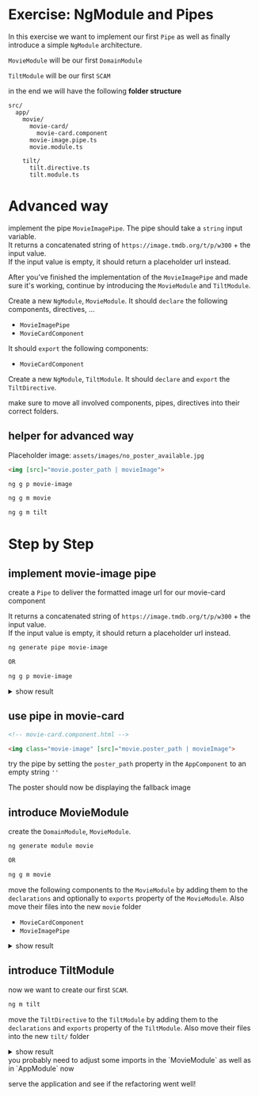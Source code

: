 # Exercise: NgModule and Pipes

In this exercise we want to implement our first `Pipe` as well as finally introduce a simple `NgModule` architecture.

`MovieModule` will be our first `DomainModule`

`TiltModule` will be our first `SCAM`


in the end we will have the following **folder structure**

```
src/
  app/
    movie/
      movie-card/
        movie-card.component
      movie-image.pipe.ts
      movie.module.ts
      
    tilt/
      tilt.directive.ts
      tilt.module.ts
```

# Advanced way

implement the pipe `MovieImagePipe`. The pipe should take a `string` input variable.  
It returns a concatenated string of `https://image.tmdb.org/t/p/w300` + the input value.  
If the input value is empty, it should return a placeholder url instead.

After you've finished the implementation of the `MovieImagePipe` and made sure it's working, continue by introducing
the `MovieModule` and `TiltModule`.


Create a new `NgModule`, `MovieModule`. It should `declare` the following components, directives, ...
* `MovieImagePipe`
* `MovieCardComponent`

It should `export` the following components:
* `MovieCardComponent`

Create a new `NgModule`, `TiltModule`. It should `declare` and `export` the `TiltDirective`.

make sure to move all involved components, pipes, directives into their correct folders.

## helper for advanced way

Placeholder image: `assets/images/no_poster_available.jpg`  

```html
<img [src]="movie.poster_path | movieImage">
```

```bash
ng g p movie-image

ng g m movie

ng g m tilt
```

# Step by Step

## implement movie-image pipe

create a `Pipe` to deliver the formatted image url for our movie-card component

It returns a concatenated string of `https://image.tmdb.org/t/p/w300` + the input value.  
If the input value is empty, it should return a placeholder url instead.

```bash
ng generate pipe movie-image

OR

ng g p movie-image
```

<details>
    <summary>show result</summary>

```ts
@Pipe({
    selector: 'movieImage'
})
export class MovieImagePipe implements PipeTransform {
    // we keep the args for now, we may need them later
    transform(value: string, ...args: unknown[]): string {
        if (value) {
            return `https://image.tmdb.org/t/p/w300${value}`;
        }
        return `assets/images/no_poster_available.jpg`;
    }
}
```
</details>

## use pipe in movie-card

```html
<!-- movie-card.component.html -->

<img class="movie-image" [src]="movie.poster_path | movieImage">
```

try the pipe by setting the `poster_path` property in the `AppComponent` to an empty string `''`

The poster should now be displaying the fallback image

## introduce MovieModule

create the `DomainModule`, `MovieModule`.

```bash
ng generate module movie

OR

ng g m movie
```

move the following components to the `MovieModule` by adding them to the `declarations` and optionally to `exports`
property of the `MovieModule`.
Also move their files into the new `movie` folder

* `MovieCardComponent`
* `MovieImagePipe`

<details>
    <summary>show result</summary>

```ts
// movie/movie.module.ts

@NgModule({
    imports: [CommonModule],
    exports: [MovieCardComponent],
    declarations: [MovieCardComponent, MovieImagePipe]
})
export class MovieModule {}
```

</details>

## introduce TiltModule

now we want to create our first `SCAM`.

```bash
ng m tilt 
```

move the `TiltDirective` to the `TiltModule` by adding them to the `declarations` and `exports`
property of the `TiltModule`.
Also move their files into the new `tilt/` folder

<details>
    <summary>show result</summary>

```ts
// tilt/tilt.module.ts

@NgModule({
    imports: [],
    exports: [TiltDirective],
    declarations: [TiltDirective]
})
export class TiltModule {}
```

</details>
you probably need to adjust some imports in the `MovieModule` as well as in `AppModule` now 

serve the application and see if the refactoring went well!
